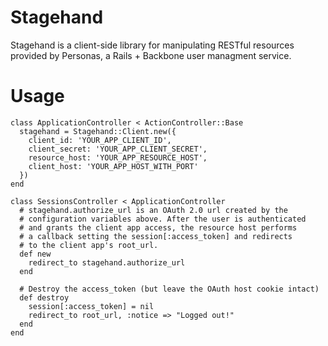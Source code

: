 Stagehand
=========

Stagehand is a client-side library for manipulating RESTful resources provided by Personas, a Rails + Backbone user managment service.

Usage
=====

    class ApplicationController < ActionController::Base
      stagehand = Stagehand::Client.new({
        client_id: 'YOUR_APP_CLIENT_ID',
        client_secret: 'YOUR_APP_CLIENT_SECRET',
        resource_host: 'YOUR_APP_RESOURCE_HOST',
        client_host: 'YOUR_APP_HOST_WITH_PORT'
      })
    end
    
    class SessionsController < ApplicationController
      # stagehand.authorize_url is an OAuth 2.0 url created by the 
      # configuration variables above. After the user is authenticated
      # and grants the client app access, the resource host performs
      # a callback setting the session[:access_token] and redirects
      # to the client app's root_url.
      def new  
        redirect_to stagehand.authorize_url
      end  
      
      # Destroy the access_token (but leave the OAuth host cookie intact)  
      def destroy
        session[:access_token] = nil
        redirect_to root_url, :notice => "Logged out!"
      end
    end
